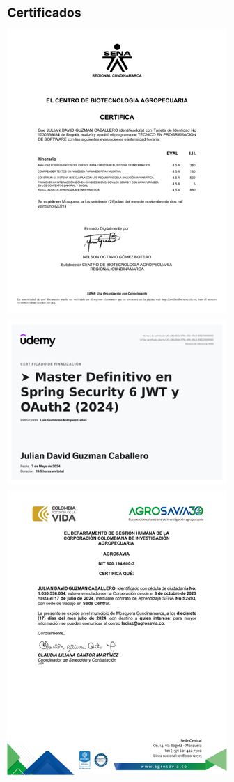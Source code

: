 # Certificados
![](IMG/Sena-Certificado-ProgramacionSoftware.jpg)

![](IMG/Udemy-Certificado-Spring.jpg)

![](IMG/CertLab-AGR.jpg)
